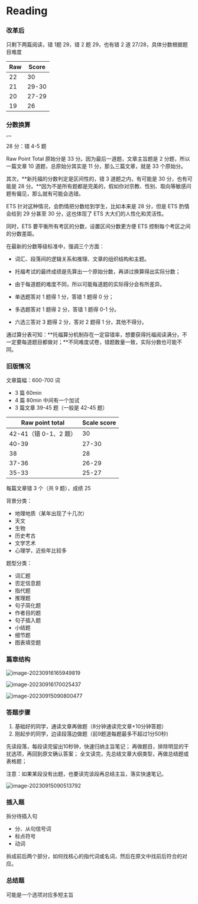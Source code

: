 # Reading

### 改革后

只剩下两篇阅读，错 1题 29，错 2 题 29，也有错 2 道 27/28，具体分数根据题目难度

| Raw  | Score |
| ---- | ----- |
| 22   | 30    |
| 21   | 29-30 |
| 20   | 27-29 |
| 19   | 26    |

### 分数换算

<img src="https://pic4.zhimg.com/80/v2-c93b4212f1507f35511f374d2b363e27_1440w.jpg" alt="img" style="zoom:33%;" />

28 分：错 4-5 题

Raw Point Total 原始分是 33 分。因为最后一道题，文章主旨题是 2 分题，所以一篇文章 10 道题，总原始分其实是 11 分，那么三篇文章，就是 33 个原始分。

其次，**新托福的分数判定是区间性的，错 3 道题之内，有可能是 30 分，也有可能是 28 分。**因为不是所有题都是完美的，假如你对宗教、性别、取向等敏感问题有偏见，那么就有可能会选错。

ETS 针对这种情况，会酌情把分数给到学生，比如本来是 28 分，但是 ETS 酌情会给到 29 分甚至 30 分，这也体现了 ETS 大大们的人性化和灵活性。

同时，ETS 要平衡所有考区的分数，设置区间分数更方便 ETS 控制每个考区之间的分数差距。

在最新的分数等级标准中，强调三个方面：

- 词汇、段落间的逻辑关系和推理、文章的组织结构和主题。

- 托福考试的最终成绩是先算出一个原始分数，再讲过换算得出实际分数；
- 由于每道题的难度不同，所以可能每道题的实际得分会有所差异。
- 单选题答对 1 题得 1 分，答错 1 题得 0 分；
- 多选题答对 1 题得 2 分，答错 1 题得 0-1 分。
- 六选三答对 3 题得 2 分，答对 2 题得 1 分，其他不得分。

通过算分表可知：**托福算分机制存在一定容错率，想要获得托福阅读满分，不一定要每道题目都做对；**不同难度试卷，错题数量一致，实际分数也可能不同。

### 旧版情况

文章篇幅：600-700 词

- 3 篇 60min
- 4 篇 80min 中间有一个加试
- 3 篇文章 39-45 题（一般是 42-45 题）

| Raw point total       | Scale score |
| --------------------- | ----------- |
| 42-41（错 0-1、2 题） | 30          |
| 40-39                 | 27-30       |
| 38                    | 28          |
| 37-36                 | 26-29       |
| 35-33                 | 25-27       |

每篇文章错 3 个（共 9 题），成绩 25

背景分类：

- 地理地质（某年出现了十几次）
- 天文
- 生物
- 历史考古
- 文学艺术
- 心理学，近些年比较多

题型分类：

- 词汇题
- 否定信息题
- 指代题
- 推理题
- 句子简化题
- 作者目的题
- 句子插入题
- 小结题
- 细节题
- 图表填空题

### 篇章结构

![image-20230916165949819](https://cdn.jsdelivr.net/gh/davidliuk/images@master/blog/image-20230916165949819.png)

![image-20230916170025437](https://cdn.jsdelivr.net/gh/davidliuk/images@master/blog/image-20230916170025437.png)

![image-20230915090800477](https://cdn.jsdelivr.net/gh/davidliuk/images@master/blog/image-20230915090800477.png)

### 答题步骤

1. 基础好的同学，通读文章再做题（8分钟通读完文章+10分钟答题）
2. 刚起步的同学，边读段落边做题（前9题道每题最多不超过1分50秒)

先读段落，每段读完留出10秒钟，快速归纳主旨笔记；
再做题目，排除明显的干扰选项，再回到原文确认答案；
全文读完，先总结文章大纲类型，再做总结题或表格题；

注意：如果某段没有出题，也要读完该段再总结主旨，落实快速笔记。

![image-20230915090513792](https://cdn.jsdelivr.net/gh/davidliuk/images@master/blog/image-20230915090513792.png)

### 插入题

拆分待插入句

- 分、从句信号词
- 标点符号
- 动词

拆成前后两个部分，如何找核心的指代词或名词，然后在原文中找前后符合的对应。

### 总结题

可能是一个选项对应多短主旨
